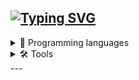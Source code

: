 [![Typing SVG](https://readme-typing-svg.demolab.com?font=Fira+Code&pause=1000&color=F7F7F7&width=435&lines=Hello+i'm+174gb;Welcome+to+my+profile)](https://git.io/typing-svg)
---
<details>
<summary>📜 Programming languages</summary>
<img src="https://img.shields.io/badge/Lua-2C2D72?style=for-the-badge&logo=lua&logoColor=white" width="54">
<img src="https://img.shields.io/badge/JavaScript-F7DF1E?style=for-the-badge&logo=javascript&logoColor=black" width="98">
<img src="https://img.shields.io/badge/Node.js-43853D?style=for-the-badge&logo=node.js&logoColor=white" width="79">
</details>
<details>
<summary>🛠️ Tools</summary>
<img src="https://img.shields.io/badge/-Visual%20Studio%20Code-0D1117?style=for-the-badge&logo=visual-studio-code&logoColor=007ACC&labelColor=0D1117" width="170">
<img src="https://img.shields.io/badge/-GitHub-0D1117?style=for-the-badge&logo=github&labelColor=0D1117" width="100">
<img src="https://img.shields.io/badge/-Windows-0D1117?style=for-the-badge&logo=windows&labelColor=0D1117" width="110">
</details>
---
